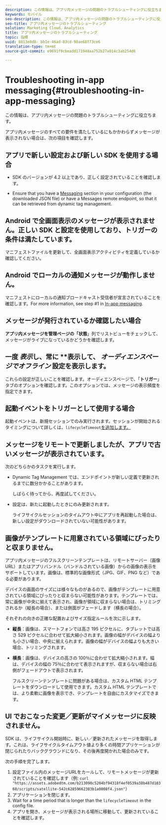 ```yaml
---
description: この情報は、アプリ内メッセージの問題のトラブルシューティングに役立ちます。
keywords: モバイル
seo-description: この情報は、アプリ内メッセージの問題のトラブルシューティングに役立ちます。
seo-title: アプリ内メッセージのトラブルシューティング
solution: Marketing Cloud、Analytics
title: アプリ内メッセージのトラブルシューティング
topic: 指標
uuid: 8813e8d8- bb1e-46ad-83cd-98ae68f73ce6
translation-type: tm+mt
source-git-commit: e9691f9cbeadd171948aa752b27a014c3ab254d6

---
```



# Troubleshooting in-app messaging{#troubleshooting-in-app-messaging}

この情報は、アプリ内メッセージの問題のトラブルシューティングに役立ちます。

アプリ内メッセージのすべての要件を満たしているにもかかわらずメッセージが表示されない場合は、次の項目を確認します。

## アプリで新しい設定および新しい SDK を使用する場合

* SDK のバージョンが 4.2 以上であり、正しく設定されていることを確認します。

* Ensure that you have a [Messaging](/help/using/in-app-messaging/in-app-messaging.md) section in your configuration (the downloaded JSON file) or have a Messages remote endpoint, so that it can be retrieved from dynamic tag management.

## Android で全画面表示のメッセージが表示されません。正しい SDK と設定を使用しており、トリガーの条件は満たしています。

マニフェストファイルを更新して、全画面表示アクティビティを定義しているか確認してください。

## Android でローカルの通知メッセージが動作しません。

マニフェストにローカルの通知ブロードキャスト受信者が宣言されていることを確認します。For more information, see step #1 in [In-app messaging](/help/android/messaging-main/messaging/messaging.md).

## メッセージが発行されているか確認したい場合

**アプリ内メッセージを管理ページの「状態**」列でリストビューをチェックして、メッセージがライブになっているかどうかを確認します。

## 一度 *表示*&#x200B;し、常に **&#x200B;表示して、 *オーディエンスページでオフライン* 設定を表示します。

これらの設定が正しいことを確認します。オーディエンスページで、「**トリガー**」タブのオプションを確認します。このオプションでは、メッセージの表示頻度を指定できます。

## 起動イベントをトリガーとして使用する場合

起動イベントは、新規セッションでのみ実行されます。セッションが開始されるタイミングについて詳しくは、`lifecycleTimeout`[を追加します。](/help/ios/configuration/json-config/json-config.md)

## メッセージをリモートで更新しましたが、アプリで古いメッセージが表示されています。

次のどちらかのタスクを実行します。

* Dynamic Tag Management では、エンドポイントが新しい定義で更新されるまでに数分かかることがあります。

   しばらく待ってから、再度試してください。

* 設定は、新たに起動したときにのみ更新されます。

   ライフサイクルセッションのタイムアウト中にアプリを再起動した場合は、新しい設定がダウンロードされていない可能性があります。

## 画像がテンプレートに用意されている領域にぴったりと収まりません。

アプリ内メッセージのフルスクリーンテンプレートは、リモートサーバー（画像 URL）またはアプリバンドル（バンドルされている画像）からの画像の表示をサポートしています。画像は、標準的な画像形式（JPG、GIF、PNG など）である必要があります。

デバイスの画面のサイズには様々なものがあるので、画像がテンプレートに用意されている領域にぴったりと収まらない可能性があります。テンプレートでは、常に画像が中央に揃えて表示され、画像が領域に収まらない場合は、トリミングされるか（縦長の場合）、または側面がフェードします（横長の場合）。

それぞれの向きの正確な配置およびサイズ指定ルールを次に示します。

* **縦長**：画像は、スマートフォンでは高さ 195 ピクセルに、タブレットでは高さ 529 ピクセルに合わせて拡大縮小されます。画像の幅がデバイスの幅よりも小さい場合、中央に揃えられます。画像の幅がデバイスの幅よりも大きい場合、トリミングされます。

* **横長**：画像は、デバイスの高さの 100％に合わせて拡大縮小されます。幅は、デバイスの幅の 75％に合わせて表示されますが、収まらない場合は右側がフェードアウトで表示されます。

   フルスクリーンテンプレートに問題がある場合は、カスタム HTML テンプレートをダウンロードして使用できます。カスタム HTML テンプレートでは、より柔軟に画像を表示でき、テンプレートを自由にカスタマイズできます。

## UI でおこなった変更／更新がマイメッセージに反映されません。

SDK は、ライフサイクル開始時に、新しい／更新されたメッセージを取得します。これは、ライフサイクルタイムアウト値より多くの時間アプリケーションが閉じられたりバックグラウンドになり、その後再度開かれた場合のみです。

次の手順を完了します。

1. 設定ファイル内のメッセージURLをカールして、リモートメッセージが更新されていることを確認します（例: `curl "https://assets.adobedtm.com/b213090c5204bf94318f4ef0539a38b487d10368/scripts/satellite-542c62859662383b1a0008f4.json"`）
1. アプリケーションを閉じます。
1. Wait for a time period that is longer than the `lifecycleTimeout` in the config file.
1. アプリを開き、メッセージが表示される場所に移動して、更新されていることを確認します。